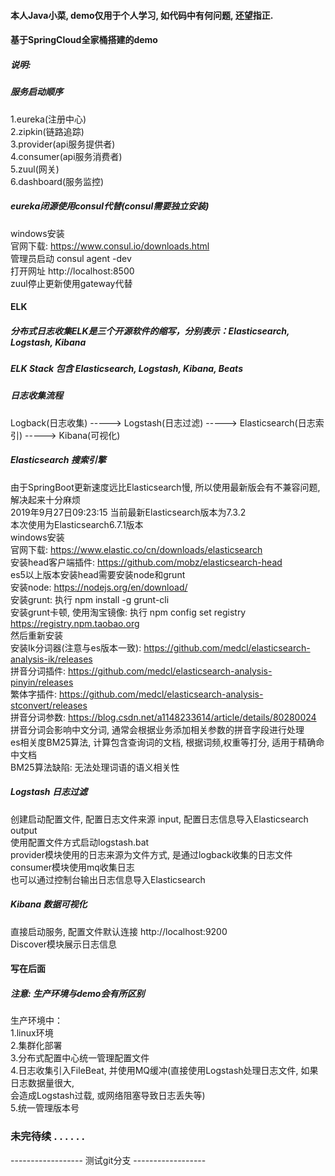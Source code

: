 #### 本人Java小菜, demo仅用于个人学习, 如代码中有何问题, 还望指正.
#### 基于SpringCloud全家桶搭建的demo  
##### 说明:
##### 服务启动顺序
1.eureka(注册中心)  
2.zipkin(链路追踪)  
3.provider(api服务提供者)  
4.consumer(api服务消费者)  
5.zuul(网关)  
6.dashboard(服务监控)  
##### eureka闭源使用consul代替(consul需要独立安装)
windows安装  
官网下载: https://www.consul.io/downloads.html  
管理员启动 consul agent -dev  
打开网址 http://localhost:8500  
zuul停止更新使用gateway代替  
#### ELK
##### 分布式日志收集ELK是三个开源软件的缩写，分别表示：Elasticsearch, Logstash, Kibana
##### ELK Stack 包含 Elasticsearch, Logstash, Kibana, Beats
##### 日志收集流程
Logback(日志收集) -----> Logstash(日志过滤) -----> Elasticsearch(日志索引) -----> Kibana(可视化)
##### Elasticsearch 搜索引擎
由于SpringBoot更新速度远比Elasticsearch慢, 所以使用最新版会有不兼容问题, 解决起来十分麻烦  
2019年9月27日09:23:15 当前最新Elasticsearch版本为7.3.2  
本次使用为Elasticsearch6.7.1版本  
windows安装  
官网下载: https://www.elastic.co/cn/downloads/elasticsearch  
安装head客户端插件: https://github.com/mobz/elasticsearch-head  
es5以上版本安装head需要安装node和grunt  
安装node: https://nodejs.org/en/download/  
安装grunt: 执行 npm install -g grunt-cli  
安装grunt卡顿, 使用淘宝镜像: 执行 npm config set registry https://registry.npm.taobao.org  
然后重新安装  
安装Ik分词器(注意与es版本一致): https://github.com/medcl/elasticsearch-analysis-ik/releases  
拼音分词插件: https://github.com/medcl/elasticsearch-analysis-pinyin/releases  
繁体字插件: https://github.com/medcl/elasticsearch-analysis-stconvert/releases  
拼音分词参数: https://blog.csdn.net/a1148233614/article/details/80280024  
拼音分词会影响中文分词, 通常会根据业务添加相关参数的拼音字段进行处理  
es相关度BM25算法, 计算包含查询词的文档, 根据词频,权重等打分, 适用于精确命中文档  
BM25算法缺陷: 无法处理词语的语义相关性  
##### Logstash 日志过滤
创建启动配置文件, 配置日志文件来源 input, 配置日志信息导入Elasticsearch output  
使用配置文件方式启动logstash.bat  
provider模块使用的日志来源为文件方式, 是通过logback收集的日志文件  
consumer模块使用mq收集日志  
也可以通过控制台输出日志信息导入Elasticsearch  
##### Kibana 数据可视化
直接启动服务, 配置文件默认连接 http://localhost:9200  
Discover模块展示日志信息  
#### 写在后面 
##### 注意: 生产环境与demo会有所区别
生产环境中：  
1.linux环境  
2.集群化部署  
3.分布式配置中心统一管理配置文件  
4.日志收集引入FileBeat, 并使用MQ缓冲(直接使用Logstash处理日志文件, 如果日志数据量很大,  
     会造成Logstash过载, 或网络阻塞导致日志丢失等)  
5.统一管理版本号  
### 未完待续 . . . . . .


------------------  测试git分支 ------------------


